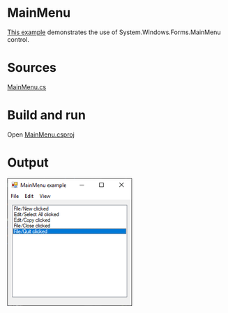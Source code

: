 # MainMenu

[This example](.) demonstrates the use of System.Windows.Forms.MainMenu control.

# Sources

[MainMenu.cs](MainMenu.cs)

# Build and run

Open [MainMenu.csproj](MainMenu.csproj)

# Output

![Screenshot](../../docs/Pictures/Forms/MainMenu.png)

